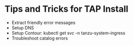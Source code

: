 # Tips and Tricks for TAP Install

- Extract friendly error messages 
- Setup DNS
- Setup Contour: kubectl get svc -n tanzu-system-ingress
- Troubleshoot catalog errors
